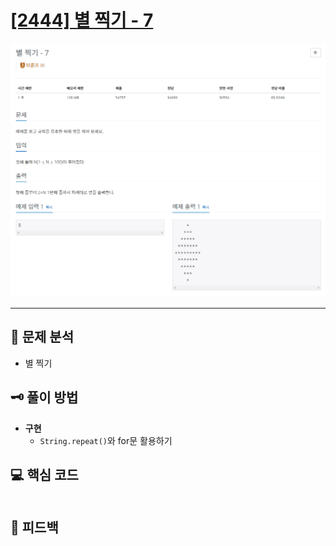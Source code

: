 # [[2444] 별 찍기 - 7](https://www.acmicpc.net/problem/2444)

![1.png](img%2F1.png)

***

## 📃 문제 분석

- 별 찍기

## 🗝️ 풀이 방법

- **구현**
  - ```String.repeat()```와 for문 활용하기

## 💻 핵심 코드

```java
```

## 📌 피드백

